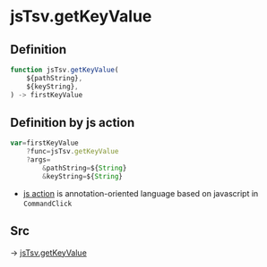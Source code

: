 # jsTsv.getKeyValue

## Definition

```js.js
function jsTsv.getKeyValue(
	${pathString},
	${keyString},
) -> firstKeyValue
```


## Definition by js action

```js.js
var=firstKeyValue
	?func=jsTsv.getKeyValue
	?args=
		&pathString=${String}
		&keyString=${String}
```

- [js action](#) is annotation-oriented language based on javascript in `CommandClick`



## Src

-> [jsTsv.getKeyValue](https://github.com/puutaro/CommandClick/blob/master/app/src/main/java/com/puutaro/commandclick/fragment_lib/terminal_fragment/js_interface/tsv/JsTsv.kt#L113)


